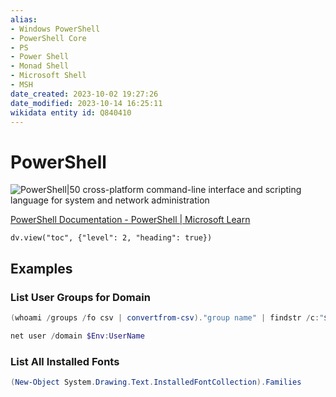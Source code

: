 ```yaml
---
alias:
- Windows PowerShell
- PowerShell Core
- PS
- Power Shell
- Monad Shell
- Microsoft Shell
- MSH
date_created: 2023-10-02 19:27:26
date_modified: 2023-10-14 16:25:11
wikidata entity id: Q840410
---
```

# PowerShell

![PowerShell|50](https://upload.wikimedia.org/wikipedia/commons/a/af/PowerShell_Core_6.0_icon.png)
cross-platform command-line interface and scripting language for system and network administration

[PowerShell Documentation - PowerShell | Microsoft Learn](https://learn.microsoft.com/en-us/powershell/)
```dataviewjs
dv.view("toc", {"level": 2, "heading": true})
```

## Examples

### List User Groups for Domain

```powershell
(whoami /groups /fo csv | convertfrom-csv)."group name" | findstr /c:"$Env:UserDomain" | Sort-Object

net user /domain $Env:UserName
```

### List All Installed Fonts

```powershell
(New-Object System.Drawing.Text.InstalledFontCollection).Families
```
